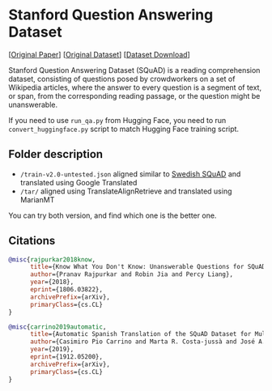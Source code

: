 # Stanford Question Answering Dataset

[[Original Paper](https://arxiv.org/abs/1806.03822)] [[Original Dataset](https://rajpurkar.github.io/SQuAD-explorer/)] [[Dataset Download](https://storage.depia.wiki/squad/)]

Stanford Question Answering Dataset (SQuAD) is a reading comprehension dataset, consisting of questions posed by crowdworkers on a set of Wikipedia articles, where the answer to every question is a segment of text, or span, from the corresponding reading passage, or the question might be unanswerable.

If you need to use `run_qa.py` from Hugging Face, you need to run `convert_huggingface.py` script to match Hugging Face training script.

## Folder description
- `/train-v2.0-untested.json` aligned similar to [Swedish SQuAD](https://towardsdatascience.com/swedish-question-answering-with-bert-c856ccdcc337) and translated using Google Translated
- `/tar/` aligned using TranslateAlignRetrieve and translated using MarianMT

You can try both version, and find which one is the better one.

## Citations

```bibtex
@misc{rajpurkar2018know,
      title={Know What You Don't Know: Unanswerable Questions for SQuAD}, 
      author={Pranav Rajpurkar and Robin Jia and Percy Liang},
      year={2018},
      eprint={1806.03822},
      archivePrefix={arXiv},
      primaryClass={cs.CL}
}
```

```bibtex
@misc{carrino2019automatic,
      title={Automatic Spanish Translation of the SQuAD Dataset for Multilingual Question Answering}, 
      author={Casimiro Pio Carrino and Marta R. Costa-jussà and José A. R. Fonollosa},
      year={2019},
      eprint={1912.05200},
      archivePrefix={arXiv},
      primaryClass={cs.CL}
}
```
